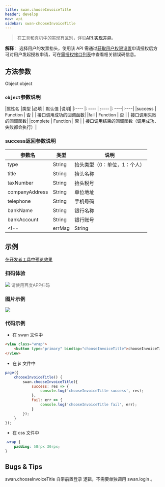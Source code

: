 ```yaml
---
title: swan.chooseInvoiceTitle
header: develop
nav: api
sidebar: swan-chooseInvoiceTitle
---
```

 

> 在工具和真机中的实现有区别，详见[API 实现差异](https://smartapp.baidu.com/docs/develop/devtools/diff/)。

**解释**： 选择用户的发票抬头，使用该 API 需通过[获取用户权限设置](https://smartprogram.baidu.com/docs/develop/api/open/authorize_set/)申请授权后方可对用户发起授权申请，可在[需授权接口列表](https://smartprogram.baidu.com/docs/develop/api/open/authorize_list/)中查看相关错误码信息。

 
## 方法参数 

Object object

### `object`参数说明 

|属性名 |类型  |必填 | 默认值 |说明|
|:---- |: ---- | :---- |: ----|:----|
|success | Function |  否  | | 接口调用成功的回调函数|
|fail   | Function  |  否  | | 接口调用失败的回调函数|
|complete  |  Function  |  否 | |  接口调用结束的回调函数（调用成功、失败都会执行）|

### success返回参数说明 

|参数名 |类型 | 说明|
|---- | ---- | ---- |
|type|    String|  抬头类型（0：单位，1：个人）|
|title|   String|  抬头名称|
|taxNumber|   String|  抬头税号|
|companyAddress|  String|  单位地址|
|telephone|   String|  手机号码|
|bankName|    String|  银行名称|
|bankAccount| String|  银行账号|
<!-- |errMsg|  String|  接口调用结果| -->
## 示例

<a href="swanide://fragment/cc76d7bff883f25aae817297814658931559043491920" title="在开发者工具中预览效果" target="_self">在开发者工具中预览效果</a>

### 扫码体验

<div class='scan-code-container'>
    <img src="https://b.bdstatic.com/miniapp/assets/images/doc_demo/chooseInvoiceTitle.png" class="demo-qrcode-image" />
    <font color=#777 12px>请使用百度APP扫码</font>
</div>

###  图片示例  


<div class="m-doc-custom-examples">
    <div class="m-doc-custom-examples-correct">
        <img src="https://b.bdstatic.com/miniapp/images/chooseInvoiceTitle.gif">
    </div>
    <div class="m-doc-custom-examples-correct">
        <img src=" ">
    </div>
    <div class="m-doc-custom-examples-correct">
        <img src=" ">
    </div>     
</div>


### 代码示例 



* 在 swan 文件中

```html
<view class="wrap">
    <button type="primary" bindtap="chooseInvoiceTitle">chooseInvoiceTitle</button>
</view>
```

* 在 js 文件中

```js
page({
    chooseInvoiceTitle() {
        swan.chooseInvoiceTitle({
            success: res => {
                console.log('chooseInvoiceTitle success', res);
            },
            fail: err => {
                console.log('chooseInvoiceTitle fail', err);
            }
        });
    }
});
```
* 在 css 文件中

```css
.wrap {
    padding: 50rpx 30rpx;
}
```


## Bugs & Tips 

swan.chooseInvoiceTitle 自带前置登录  逻辑，不需要单独调用 swan.login 。


 
